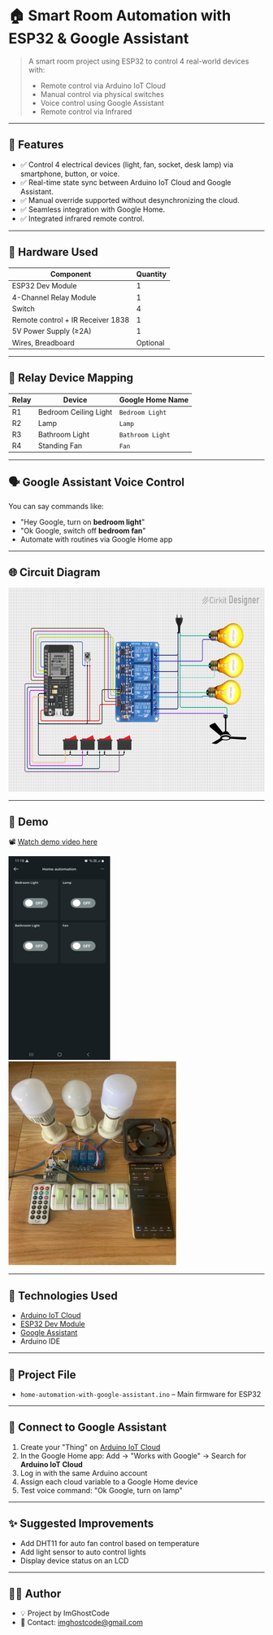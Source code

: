 
# 🏠 Smart Room Automation with ESP32 & Google Assistant

> A smart room project using ESP32 to control 4 real-world devices with:
> - Remote control via Arduino IoT Cloud
> - Manual control via physical switches
> - Voice control using Google Assistant
> - Remote control via Infrared
---

## 🚀 Features

- ✅ Control 4 electrical devices (light, fan, socket, desk lamp) via smartphone, button, or voice.
- ✅ Real-time state sync between Arduino IoT Cloud and Google Assistant.
- ✅ Manual override supported without desynchronizing the cloud.
- ✅ Seamless integration with Google Home.
- ✅ Integrated infrared remote control.
---

## 🔧 Hardware Used

| Component             | Quantity |
|-----------------------|----------|
| ESP32 Dev Module      | 1        |
| 4-Channel Relay Module| 1        |
| Switch                | 4        |
| Remote control + IR Receiver 1838   | 1        |
| 5V Power Supply (≥2A) | 1        |
| Wires, Breadboard     | Optional |

---

## 🔌 Relay Device Mapping

| Relay | Device             | Google Home Name   |
|-------|--------------------|---------------------|
| R1    | Bedroom Ceiling Light | `Bedroom Light`     |
| R2    | Lamp          | `Lamp`       |
| R3    | Bathroom Light       | `Bathroom Light`    |
| R4    | Standing Fan         | `Fan`         |

---

## 🗣 Google Assistant Voice Control

You can say commands like:
- "Hey Google, turn on **bedroom light**"
- "Ok Google, switch off **bedroom fan**"
- Automate with routines via Google Home app

---

## 🌐 Circuit Diagram

<img src="circuit_image.png" width="600" height="400" alt="diagram">

---

## 🔗 Demo

📽 [Watch demo video here](https://drive.google.com/file/d/1BswK-0hDOlqDYGCL6y7EtMECofskj8xD/view?usp=sharing)

<div>
<img src="dashboard.jpg"  alt="dashboard" height=400 width=200>
<img src="circuit.jpg"  alt="circuit" height=400 width=330>
</div>

---

## 📲 Technologies Used

- [Arduino IoT Cloud](https://create.arduino.cc/iot)
- [ESP32 Dev Module](https://github.com/espressif/arduino-esp32)
- [Google Assistant](https://assistant.google.com)
- Arduino IDE

---

## 📁 Project File

- `home-automation-with-google-assistant.ino` – Main firmware for ESP32

---

## 🧠 Connect to Google Assistant

1. Create your "Thing" on [Arduino IoT Cloud](https://create.arduino.cc/iot)
2. In the Google Home app: Add → "Works with Google" → Search for **Arduino IoT Cloud**
3. Log in with the same Arduino account
4. Assign each cloud variable to a Google Home device
5. Test voice command: "Ok Google, turn on lamp"

---

## ✨ Suggested Improvements

- Add DHT11 for auto fan control based on temperature
- Add light sensor to auto control lights
- Display device status on an LCD

---

## 👨‍💻 Author

- 💡 Project by ImGhostCode
- 📧 Contact: imghostcode@gmail.com
